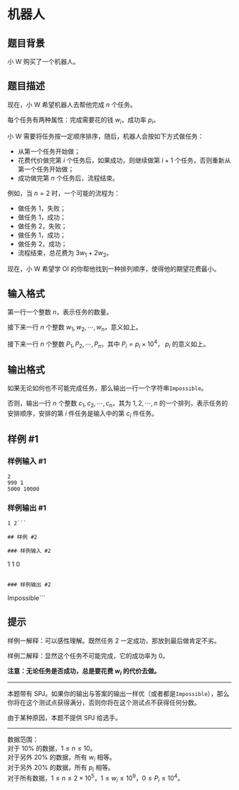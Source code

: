 # 机器人

## 题目背景

小 W 购买了一个机器人。

## 题目描述

现在，小 W 希望机器人去帮他完成 $n$ 个任务。

每个任务有两种属性：完成需要花的钱 $w_i$，成功率 $p_i$。

小 W 需要将任务按一定顺序排序，随后，机器人会按如下方式做任务：

- 从第一个任务开始做；
- 花费代价做完第 $i$ 个任务后，如果成功，则继续做第 $i+1$ 个任务，否则重新从第一个任务开始做；
- 成功做完第 $n$ 个任务后，流程结束。

例如，当 $n=2$ 时，一个可能的流程为：
- 做任务 $1$，失败；
- 做任务 $1$，成功；
- 做任务 $2$，失败；
- 做任务 $1$，成功；
- 做任务 $2$，成功；
- 流程结束，总花费为 $3w_1+2w_2$。

现在，小 W 希望学 OI 的你帮他找到一种排列顺序，使得他的期望花费最小。

## 输入格式

第一行一个整数 $n$，表示任务的数量。

接下来一行 $n$ 个整数 $w_1,w_2,\cdots,w_n$，意义如上。

接下来一行 $n$ 个整数 $P_1,P_2,\cdots,P_n$，其中 $P_i=p_i\times10^4$，
$p_i$ 的意义如上。

## 输出格式

如果无论如何也不可能完成任务，那么输出一行一个字符串`Impossible`。

否则，输出一行 $n$ 个整数 $c_1,c_2,\cdots,c_n$，其为 $1,2,\cdots,n$ 的一个排列，表示任务的安排顺序，安排的第 $i$ 件任务是输入中的第 $c_i$  件任务。

## 样例 #1

### 样例输入 #1
```
2
999 1
5000 10000
```

### 样例输出 #1

```
1 2```

## 样例 #2

### 样例输入 #2
```
1
1
0
```

### 样例输出 #2

```
Impossible```

## 提示

样例一解释：可以感性理解。既然任务 $2$ 一定成功，那放到最后做肯定不劣。

样例二解释：显然这个任务不可能完成，它的成功率为 $0$。

**注意：无论任务是否成功，总是要花费 $w_i$ 的代价去做。**
********
本题带有 $\text{SPJ}$。如果你的输出与答案的输出一样优（或者都是`Impossible`），那么你将在这个测试点获得满分，否则你将在这个测试点不获得任何分数。

由于某种原因，本题不提供 $\text{SPJ}$ 给选手。
********
数据范围：  
对于 $10\%$ 的数据，$1\le n\le 10$。  
对于另外 $20\%$ 的数据，所有 $w_i$ 相等。  
对于另外 $20\%$ 的数据，所有 $p_i$ 相等。  
对于所有数据，$1\le n\le 2\times10^5$，$1\le w_i\le 10^9$，$0\le P_i\le10^4$。
